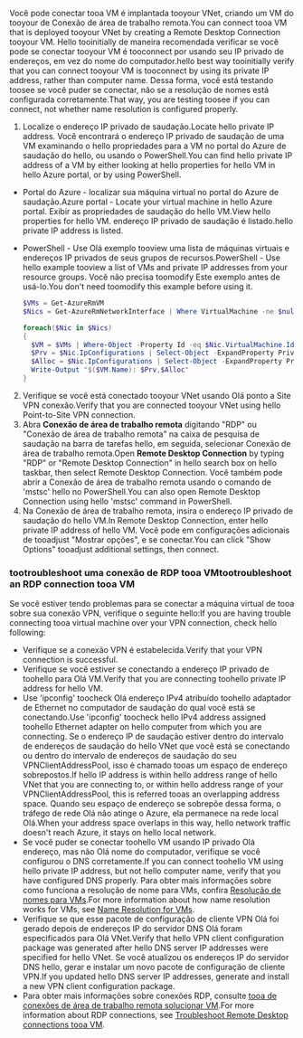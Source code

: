 <span data-ttu-id="eacfe-101">Você pode conectar tooa VM é implantada tooyour VNet, criando um VM do tooyour de Conexão de área de trabalho remota.</span><span class="sxs-lookup"><span data-stu-id="eacfe-101">You can connect tooa VM that is deployed tooyour VNet by creating a Remote Desktop Connection tooyour VM.</span></span> <span data-ttu-id="eacfe-102">Hello tooinitially de maneira recomendada verificar se você pode se conectar tooyour VM é tooconnect por usando seu IP privado de endereços, em vez do nome do computador.</span><span class="sxs-lookup"><span data-stu-id="eacfe-102">hello best way tooinitially verify that you can connect tooyour VM is tooconnect by using its private IP address, rather than computer name.</span></span> <span data-ttu-id="eacfe-103">Dessa forma, você está testando toosee se você puder se conectar, não se a resolução de nomes está configurada corretamente.</span><span class="sxs-lookup"><span data-stu-id="eacfe-103">That way, you are testing toosee if you can connect, not whether name resolution is configured properly.</span></span>

1. <span data-ttu-id="eacfe-104">Localize o endereço IP privado de saudação.</span><span class="sxs-lookup"><span data-stu-id="eacfe-104">Locate hello private IP address.</span></span> <span data-ttu-id="eacfe-105">Você encontrará o endereço IP privado de saudação de uma VM examinando o hello propriedades para a VM no portal do Azure de saudação do hello, ou usando o PowerShell.</span><span class="sxs-lookup"><span data-stu-id="eacfe-105">You can find hello private IP address of a VM by either looking at hello properties for hello VM in hello Azure portal, or by using PowerShell.</span></span>

  - <span data-ttu-id="eacfe-106">Portal do Azure - localizar sua máquina virtual no portal do Azure de saudação.</span><span class="sxs-lookup"><span data-stu-id="eacfe-106">Azure portal - Locate your virtual machine in hello Azure portal.</span></span> <span data-ttu-id="eacfe-107">Exibir as propriedades de saudação do hello VM.</span><span class="sxs-lookup"><span data-stu-id="eacfe-107">View hello properties for hello VM.</span></span> <span data-ttu-id="eacfe-108">endereço IP privado de saudação é listado.</span><span class="sxs-lookup"><span data-stu-id="eacfe-108">hello private IP address is listed.</span></span>

  - <span data-ttu-id="eacfe-109">PowerShell - Use Olá exemplo tooview uma lista de máquinas virtuais e endereços IP privados de seus grupos de recursos.</span><span class="sxs-lookup"><span data-stu-id="eacfe-109">PowerShell - Use hello example tooview a list of VMs and private IP addresses from your resource groups.</span></span> <span data-ttu-id="eacfe-110">Você não precisa toomodify Este exemplo antes de usá-lo.</span><span class="sxs-lookup"><span data-stu-id="eacfe-110">You don't need toomodify this example before using it.</span></span>

    ```powershell
    $VMs = Get-AzureRmVM
    $Nics = Get-AzureRmNetworkInterface | Where VirtualMachine -ne $null

    foreach($Nic in $Nics)
    {
      $VM = $VMs | Where-Object -Property Id -eq $Nic.VirtualMachine.Id
      $Prv = $Nic.IpConfigurations | Select-Object -ExpandProperty PrivateIpAddress
      $Alloc = $Nic.IpConfigurations | Select-Object -ExpandProperty PrivateIpAllocationMethod
      Write-Output "$($VM.Name): $Prv,$Alloc"
    }
    ```

2. <span data-ttu-id="eacfe-111">Verifique se você está conectado tooyour VNet usando Olá ponto a Site VPN conexão.</span><span class="sxs-lookup"><span data-stu-id="eacfe-111">Verify that you are connected tooyour VNet using hello Point-to-Site VPN connection.</span></span>
3. <span data-ttu-id="eacfe-112">Abra **Conexão de área de trabalho remota** digitando "RDP" ou "Conexão de área de trabalho remota" na caixa de pesquisa de saudação na barra de tarefas hello, em seguida, selecionar Conexão de área de trabalho remota.</span><span class="sxs-lookup"><span data-stu-id="eacfe-112">Open **Remote Desktop Connection** by typing "RDP" or "Remote Desktop Connection" in hello search box on hello taskbar, then select Remote Desktop Connection.</span></span> <span data-ttu-id="eacfe-113">Você também pode abrir a Conexão de área de trabalho remota usando o comando de 'mstsc' hello no PowerShell.</span><span class="sxs-lookup"><span data-stu-id="eacfe-113">You can also open Remote Desktop Connection using hello 'mstsc' command in PowerShell.</span></span> 
4. <span data-ttu-id="eacfe-114">Na Conexão de área de trabalho remota, insira o endereço IP privado de saudação do hello VM.</span><span class="sxs-lookup"><span data-stu-id="eacfe-114">In Remote Desktop Connection, enter hello private IP address of hello VM.</span></span> <span data-ttu-id="eacfe-115">Você pode em configurações adicionais de tooadjust "Mostrar opções", e se conectar.</span><span class="sxs-lookup"><span data-stu-id="eacfe-115">You can click "Show Options" tooadjust additional settings, then connect.</span></span>

### <a name="tootroubleshoot-an-rdp-connection-tooa-vm"></a><span data-ttu-id="eacfe-116">tootroubleshoot uma conexão de RDP tooa VM</span><span class="sxs-lookup"><span data-stu-id="eacfe-116">tootroubleshoot an RDP connection tooa VM</span></span>

<span data-ttu-id="eacfe-117">Se você estiver tendo problemas para se conectar a máquina virtual de tooa sobre sua conexão VPN, verifique o seguinte hello:</span><span class="sxs-lookup"><span data-stu-id="eacfe-117">If you are having trouble connecting tooa virtual machine over your VPN connection, check hello following:</span></span>

- <span data-ttu-id="eacfe-118">Verifique se a conexão VPN é estabelecida.</span><span class="sxs-lookup"><span data-stu-id="eacfe-118">Verify that your VPN connection is successful.</span></span>
- <span data-ttu-id="eacfe-119">Verifique se você estiver se conectando a endereço IP privado de toohello para Olá VM.</span><span class="sxs-lookup"><span data-stu-id="eacfe-119">Verify that you are connecting toohello private IP address for hello VM.</span></span>
- <span data-ttu-id="eacfe-120">Use 'ipconfig' toocheck Olá endereço IPv4 atribuído toohello adaptador de Ethernet no computador de saudação do qual você está se conectando.</span><span class="sxs-lookup"><span data-stu-id="eacfe-120">Use 'ipconfig' toocheck hello IPv4 address assigned toohello Ethernet adapter on hello computer from which you are connecting.</span></span> <span data-ttu-id="eacfe-121">Se o endereço IP de saudação estiver dentro do intervalo de endereços de saudação do hello VNet que você está se conectando ou dentro do intervalo de endereços de saudação do seu VPNClientAddressPool, isso é chamado tooas um espaço de endereço sobrepostos.</span><span class="sxs-lookup"><span data-stu-id="eacfe-121">If hello IP address is within hello address range of hello VNet that you are connecting to, or within hello address range of your VPNClientAddressPool, this is referred tooas an overlapping address space.</span></span> <span data-ttu-id="eacfe-122">Quando seu espaço de endereço se sobrepõe dessa forma, o tráfego de rede Olá não atinge o Azure, ela permanece na rede local Olá.</span><span class="sxs-lookup"><span data-stu-id="eacfe-122">When your address space overlaps in this way, hello network traffic doesn't reach Azure, it stays on hello local network.</span></span>
- <span data-ttu-id="eacfe-123">Se você puder se conectar toohello VM usando IP privado Olá endereço, mas não Olá nome do computador, verifique se você configurou o DNS corretamente.</span><span class="sxs-lookup"><span data-stu-id="eacfe-123">If you can connect toohello VM using hello private IP address, but not hello computer name, verify that you have configured DNS properly.</span></span> <span data-ttu-id="eacfe-124">Para obter mais informações sobre como funciona a resolução de nome para VMs, confira [Resolução de nomes para VMs](../articles/virtual-network/virtual-networks-name-resolution-for-vms-and-role-instances.md).</span><span class="sxs-lookup"><span data-stu-id="eacfe-124">For more information about how name resolution works for VMs, see [Name Resolution for VMs](../articles/virtual-network/virtual-networks-name-resolution-for-vms-and-role-instances.md).</span></span>
- <span data-ttu-id="eacfe-125">Verifique se que esse pacote de configuração de cliente VPN Olá foi gerado depois de endereços IP do servidor DNS Olá foram especificados para Olá VNet.</span><span class="sxs-lookup"><span data-stu-id="eacfe-125">Verify that hello VPN client configuration package was generated after hello DNS server IP addresses were specified for hello VNet.</span></span> <span data-ttu-id="eacfe-126">Se você atualizou os endereços IP do servidor DNS hello, gerar e instalar um novo pacote de configuração de cliente VPN.</span><span class="sxs-lookup"><span data-stu-id="eacfe-126">If you updated hello DNS server IP addresses, generate and install a new VPN client configuration package.</span></span>
- <span data-ttu-id="eacfe-127">Para obter mais informações sobre conexões RDP, consulte [tooa de conexões de área de trabalho remota solucionar VM](../articles/virtual-machines/windows/troubleshoot-rdp-connection.md).</span><span class="sxs-lookup"><span data-stu-id="eacfe-127">For more information about RDP connections, see [Troubleshoot Remote Desktop connections tooa VM](../articles/virtual-machines/windows/troubleshoot-rdp-connection.md).</span></span>
